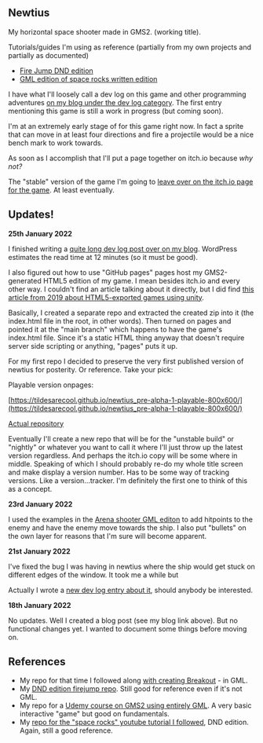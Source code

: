 
## Newtius

My horizontal space shooter made in GMS2. (working title).  

Tutorials/guides I'm using as reference (partially from my own projects and partially as documented)


-  [Fire Jump DND edition](https://www.yoyogames.com/en/tutorials/fire-jump-dnd-1)
-  [GML edition of space rocks written edition](https://www.yoyogames.com/en/tutorials/space-rocks-gml)

I have what I'll loosely call a dev log on this game and other programming adventures [on my blog under the dev log category](https://tildesare.cool/category/programming/dev-log/). The first entry mentioning this game is still a work in progress (but coming soon).
  

I'm at an extremely early stage of for this game right now. In fact a sprite that can move in at least four directions and fire a projectile would be a nice bench mark to work towards.

As soon as I accomplish that I'll put a page together on itch.io because *why not?*

The "stable" version of the game I'm going to [leave over on the itch.io page for the game](https://tildesarecool.itch.io/newtius). At least eventually.

## Updates!

**25th January 2022**

I finished writing a [quite long dev log post over on my blog](https://tildesare.cool/2022/01/25/dev-log-entry-6-sounds-and-collisoins/). WordPress estimates the read time at 12 minutes (so it must be good).

I also figured out how to use "GitHub pages" pages host my GMS2-generated HTML5 edition of my game. I mean besides itch.io and every other way. I couldn't find an article talking about it directly, but I did find [this article from 2019 about HTML5-exported games using unity](https://medium.com/@aboutin/host-unity-games-on-github-pages-for-free-2ed6b4d9c324). 

Basically, I created a separate repo and extracted the created zip into it (the index.html file in the root, in other words). Then turned on pages and pointed it at the "main branch" which happens to have the game's index.html file. Since it's a static HTML thing anyway that doesn't require server side scripting or anything, "pages" puts it up.

For my first repo I decided to preserve the very first published version of newtius for posterity. Or reference. Take your pick:

Playable version onpages:

[https://tildesarecool.github.io/newtius_pre-alpha-1-playable-800x600/](https://tildesarecool.github.io/newtius_pre-alpha-1-playable-800x600/)

[Actual repository](https://github.com/tildesarecool/newtius_pre-alpha-1-playable-800x600)

Eventually I'll create a new repo that will be for the "unstable build" or "nightly" or whatever you want to call it where I'll just throw up the latest version regardless. And perhaps the itch.io copy will be some where in middle. Speaking of which I should probably re-do my whole title screen and make display a version number. Has to be some way of tracking versions. Like a version...tracker. I'm definitely the first one to think of this as a concept. 


**23rd January 2022**

I used the examples in the [Arena shooter GML editon](https://www.yoyogames.com/en/tutorials/my-first-arena-shooter-gml) to add hitpoints to the enemy and have the enemy move towards the ship. I also put "bullets" on the own layer for reasons that I'm sure will become apparent.

**21st January 2022**

I've fixed the bug I was having in newtius where the ship would get stuck on different edges of the window. It took me a while but 

Actually I wrote a [new dev log entry about it](https://tildesare.cool/2022/01/22/dev-log-entry-4-solving-the-edge-bug-in-newtius/), should anybody be interested.

**18th January 2022**

No updates. Well I created a blog post (see my blog link above). But no functional changes yet. I wanted to document some things before moving on.

## References

- My repo for that time I followed along [with creating Breakout](https://github.com/tildesarecool/Breakout-GMS2-followalong) - in GML.
- My [DND edition firejump repo](https://github.com/tildesarecool/FireJumpGMS2). Still good for reference even if it's not GML.
- My repo for a [Udemy course on GMS2 using entirely GML](https://github.com/tildesarecool/Programming-in-GameMaker-Studio-2-udemy-course). A very basic interactive "game" but good on fundamentals.
- My [repo for the "space rocks" youtube tutorial I followed](https://github.com/tildesarecool/grad-dah-clone-gamemaker-ed), DND edition. Again, still a good reference.

